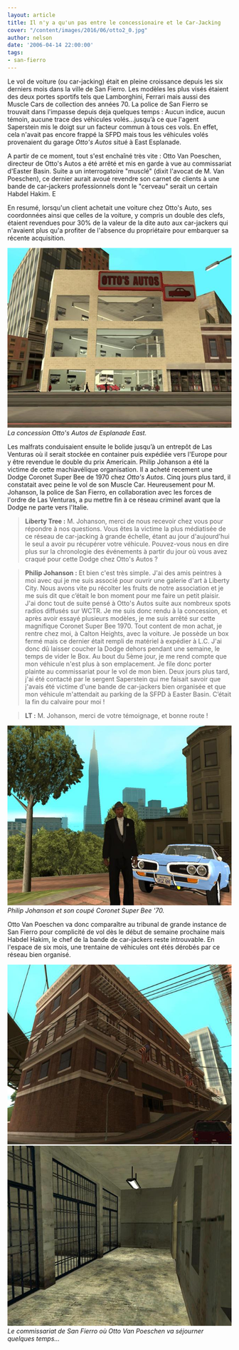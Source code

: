 ```yaml
---
layout: article
title: Il n'y a qu'un pas entre le concessionaire et le Car-Jacking
cover: "/content/images/2016/06/otto2_0.jpg"
author: nelson
date: '2006-04-14 22:00:00'
tags:
- san-fierro
---
```


Le vol de voiture (ou car-jacking) était en pleine croissance depuis les six derniers mois dans la ville de San Fierro. Les modèles les plus visés étaient des deux portes sportifs tels que Lamborghini, Ferrari mais aussi des Muscle Cars de collection des années 70. La police de San Fierro se trouvait dans l'impasse depuis deja quelques temps : Aucun indice, aucun témoin, aucune trace des véhicules volés...jusqu’à ce que l'agent Saperstein mis le doigt sur un facteur commun à tous ces vols. En effet, cela n'avait pas encore frappé la SFPD mais tous les véhicules volés provenaient du garage _Otto's Autos_ situé à East Esplanade.

A partir de ce moment, tout s'est enchaîné très vite : Otto Van Poeschen, directeur de Otto's Autos a été arrêté et mis en garde à vue au commissariat d'Easter Basin. Suite a un interrogatoire "musclé" (dixit l'avocat de M. Van Poeschen), ce dernier aurait avoué revendre son carnet de clients à une bande de car-jackers professionnels dont le "cerveau" serait un certain Habdel Hakim. E

En resumé, lorsqu'un client achetait une voiture chez Otto's Auto, ses coordonnées ainsi que celles de la voiture, y compris un double des clefs, étaient revendues pour 30% de la valeur de la dite auto aux car-jackers qui n'avaient plus qu'a profiter de l'absence du propriétaire pour embarquer sa récente acquisition.

![La concession Otto's Autos de Esplanade East.](/content/images/2005/01/otto2.jpg)
_La concession Otto's Autos de Esplanade East._

Les malfrats conduisaient ensuite le bolide jusqu’à un entrepôt de Las Venturas où il serait stockée en container puis expédiée vers l'Europe pour y être revendue le double du prix Americain. Philip Johanson a été la victime de cette machiavélique organisation. Il a acheté recement une Dodge Coronet Super Bee de 1970 chez _Otto's Autos_. Cinq jours plus tard, il constatait avec peine le vol de son Muscle Car. Heureusement pour M. Johanson, la police de San Fierro, en collaboration avec les forces de l'ordre de Las Venturas, a pu mettre fin à ce réseau criminel avant que la Dodge ne parte vers l'Italie.

> **Liberty Tree :** M. Johanson, merci de nous recevoir chez vous pour répondre à nos questions. Vous êtes la victime la plus médiatisée de ce réseau de car-jacking à grande échelle, étant au jour d'aujourd'hui le seul a avoir pu récupérer votre véhicule. Pouvez-vous nous en dire plus sur la chronologie des événements à partir du jour où vous avez craqué pour cette Dodge chez Otto's Autos ?

> **Philip Johanson :** Et bien c'est très simple. J'ai des amis peintres à moi avec qui je me suis associé pour ouvrir une galerie d'art à Liberty City. Nous avons vite pu récolter les fruits de notre association et je me suis dit que c’était le bon moment pour me faire un petit plaisir. J'ai donc tout de suite pensé à Otto's Autos suite aux nombreux spots radios diffusés sur WCTR. Je me suis donc rendu à la concession, et après avoir essayé plusieurs modèles, je me suis arrêté sur cette magnifique Coronet Super Bee 1970. Tout content de mon achat, je rentre chez moi, à Calton Heights, avec la voiture. Je possède un box fermé mais ce dernier était rempli de matériel à expédier à L.C. J'ai donc dû laisser coucher la Dodge dehors pendant une semaine, le temps de vider le Box. Au bout du 5ème jour, je me rend compte que mon véhicule n'est plus à son emplacement. Je file donc porter plainte au commissariat pour le vol de mon bien. Deux jours plus tard, j'ai été contacté par le sergent Saperstein qui me faisait savoir que j'avais été victime d'une bande de car-jackers bien organisée et que mon véhicule m'attendait au parking de la SFPD à Easter Basin. C’était la fin du calvaire pour moi !

> **LT :** M. Johanson, merci de votre témoignage, et bonne route !

![Philip Johanson et son coupé Coronet Super Bee '70.](/content/images/2005/01/philip.jpg)
_Philip Johanson et son coupé Coronet Super Bee '70._

Otto Van Poeschen va donc comparaître au tribunal de grande instance de San Fierro pour complicité de vol dès le début de semaine prochaine mais Habdel Hakim, le chef de la bande de car-jackers reste introuvable. En l'espace de six mois, une trentaine de véhicules ont étés dérobés par ce réseau bien organisé.

![](/content/images/2005/01/sfpd.jpg)
![Le commissariat de San Fierro où Otto Van Poeschen va séjourner quelques temps...](/content/images/2005/01/jail.jpg)
_Le commissariat de San Fierro où Otto Van Poeschen va séjourner quelques temps..._

<!--kg-card-end: markdown-->
